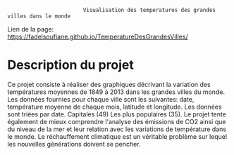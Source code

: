 
                            Visualisation des temperatures des grandes villes dans le monde
                            
 Lien de la page: https://fadelsoufiane.github.io/TemperatureDesGrandesVilles/
 
# Description du projet 
 
Ce projet consiste à réaliser des graphiques décrivant la variation des températures moyennes de 1849 à 2013 dans les grandes villes
du monde. Les données fournies pour chaque ville sont les suivantes: date, température moyenne de chaque mois, 
latitude et longitude. Les données sont triées par date. Capitales (49) Les plus populaires (35). 
Le projet tente également de mieux comprendre l'analyse des émissions de CO2 ainsi que du niveau de la mer et leur 
relation avec les variations de température dans le monde. 
Le réchauffement climatique est un véritable problème sur lequel les nouvelles générations doivent se pencher.
